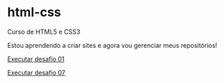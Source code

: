 # html-css
 Curso de HTML5 e CSS3 

 Estou aprendendo a criar sites e agora vou gerenciar meus repositórios!

 <a href= "https://pedromelojr.github.io/html-css/desafios/d001/index.html">Executar desafio 01</a>
 
 <a href= "https://pedromelojr.github.io/html-css/desafios/d007/index.html">Executar desafio 07</a>
